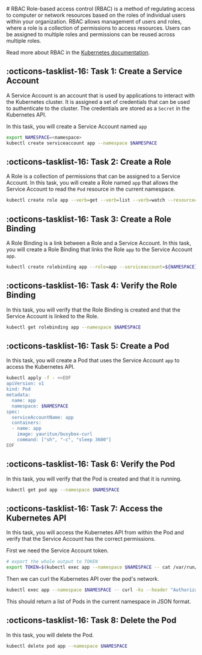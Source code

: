 # RBAC
Role-based access control (RBAC) is a method of regulating access to computer or network resources based on the roles of individual users within your organization.
RBAC allows management of users and roles, where a role is a collection of permissions to access resources. Users can be assigned to multiple roles and permissions can be reused across multiple roles.

Read more about RBAC in the [Kubernetes documentation](https://kubernetes.io/docs/reference/access-authn-authz/rbac/).

## :octicons-tasklist-16: **Task 1**: Create a Service Account
A Service Account is an account that is used by applications to interact with the Kubernetes cluster. It is assigned a set of credentials that can be used to authenticate to the cluster. The credentials are stored as a `Secret` in the Kubernetes API.

In this task, you will create a Service Account named `app`

```bash
export NAMESPACE=<namespace>
kubectl create serviceaccount app --namespace $NAMESPACE
```

## :octicons-tasklist-16: **Task 2**: Create a Role
A Role is a collection of permissions that can be assigned to a Service Account. In this task, you will create a Role named `app` that allows the Service Account to read the `Pod` resource in the current namespace.

```bash
kubectl create role app --verb=get --verb=list --verb=watch --resource=pods --namespace $NAMESPACE
```

## :octicons-tasklist-16: **Task 3**: Create a Role Binding
A Role Binding is a link between a Role and a Service Account. In this task, you will create a Role Binding that links the Role `app` to the Service Account `app`.

```bash
kubectl create rolebinding app --role=app --serviceaccount=${NAMESPACE}:app --namespace $NAMESPACE
```

## :octicons-tasklist-16: **Task 4**: Verify the Role Binding
In this task, you will verify that the Role Binding is created and that the Service Account is linked to the Role.

```bash
kubectl get rolebinding app --namespace $NAMESPACE
```

## :octicons-tasklist-16: **Task 5**: Create a Pod
In this task, you will create a Pod that uses the Service Account `app` to access the Kubernetes API.

```bash
kubectl apply -f - <<EOF
apiVersion: v1
kind: Pod
metadata:
  name: app
  namespace: $NAMESPACE
spec:
  serviceAccountName: app
  containers:
  - name: app
    image: yauritux/busybox-curl
    command: ["sh", "-c", "sleep 3600"]
EOF
```

## :octicons-tasklist-16: **Task 6**: Verify the Pod
In this task, you will verify that the Pod is created and that it is running.

```bash
kubectl get pod app --namespace $NAMESPACE
```

## :octicons-tasklist-16: **Task 7**: Access the Kubernetes API
In this task, you will access the Kubernetes API from within the Pod and verify that the Service Account has the correct permissions.

First we need the Service Account token.

```bash
# export the whole output to TOKEN
export TOKEN=$(kubectl exec app --namespace $NAMESPACE -- cat /var/run/secrets/kubernetes.io/serviceaccount/token)
```

Then we can curl the Kubernetes API over the pod's network.

```bash
kubectl exec app --namespace $NAMESPACE -- curl -ks --header "Authorization: Bearer $TOKEN" https://kubernetes.default.svc/api/v1/namespaces/$NAMESPACE/pods
```

This should return a list of Pods in the current namespace in JSON format.

## :octicons-tasklist-16: **Task 8**: Delete the Pod
In this task, you will delete the Pod.

```bash
kubectl delete pod app --namespace $NAMESPACE
```
